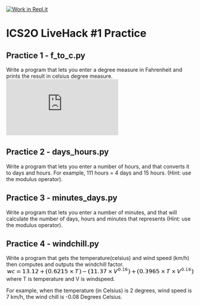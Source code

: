 [![Work in Repl.it](https://classroom.github.com/assets/work-in-replit-14baed9a392b3a25080506f3b7b6d57f295ec2978f6f33ec97e36a161684cbe9.svg)](https://classroom.github.com/online_ide?assignment_repo_id=4071016&assignment_repo_type=AssignmentRepo)
# ICS2O LiveHack #1 Practice


## Practice 1 - f_to_c.py
Write a program that lets you enter a degree measure in Fahrenheit and prints the result in celsius degree measure.
![equation](http://www.sciweavers.org/tex2img.php?eq=c%20%3D%20%20%5Cfrac%7B5%7D%7B9%7D%20%28f%20-%2032%29&bc=White&fc=Black&im=jpg&fs=12&ff=arev&edit=0)

## Practice 2 - days_hours.py
Write a program that lets you enter a number of hours, and that converts it to days and hours. For example, 111 hours = 4 days and 15 hours. (Hint: use the modulus operator).

## Practice 3 - minutes_days.py
Write a program that lets you enter a number of minutes, and that will calculate
the number of days, hours and minutes that represents (Hint: use the modulus operator).

## Practice 4 - windchill.py
Write a program that gets the temperature(celsius) and wind speed (km/h) then computes and outputs  the windchill factor.  
![equation](Tex2Img_1607016221.jpg) where T is temperature and V is windspeed.

For example, when the temperature (in Celsius) is 2 degrees, wind speed is 7 km/h, the wind chill is  -0.08 Degrees Celsius.

